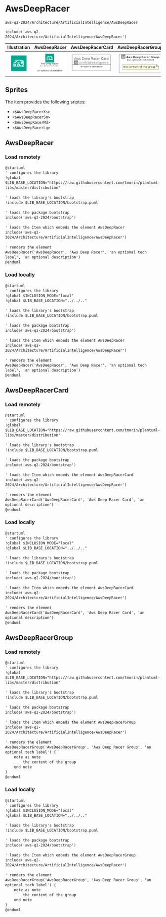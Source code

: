 # AwsDeepRacer


```text
aws-q2-2024/Architecture/ArtificialIntelligence/AwsDeepRacer
```

```text
include('aws-q2-2024/Architecture/ArtificialIntelligence/AwsDeepRacer')
```



| Illustration | AwsDeepRacer | AwsDeepRacerCard | AwsDeepRacerGroup |
| :---: | :---: | :---: | :---: |
| ![illustration for Illustration](../../../aws-q2-2024/Architecture/ArtificialIntelligence/AwsDeepRacer.png) | ![illustration for AwsDeepRacer](../../../aws-q2-2024/Architecture/ArtificialIntelligence/AwsDeepRacer.Local.png) | ![illustration for AwsDeepRacerCard](../../../aws-q2-2024/Architecture/ArtificialIntelligence/AwsDeepRacerCard.Local.png) | ![illustration for AwsDeepRacerGroup](../../../aws-q2-2024/Architecture/ArtificialIntelligence/AwsDeepRacerGroup.Local.png) |



## Sprites
The item provides the following sriptes:

- `<$AwsDeepRacerXs>`
- `<$AwsDeepRacerSm>`
- `<$AwsDeepRacerMd>`
- `<$AwsDeepRacerLg>`





## AwsDeepRacer

### Load remotely
```plantuml
@startuml
' configures the library
!global $LIB_BASE_LOCATION="https://raw.githubusercontent.com/tmorin/plantuml-libs/master/distribution"

' loads the library's bootstrap
!include $LIB_BASE_LOCATION/bootstrap.puml

' loads the package bootstrap
include('aws-q2-2024/bootstrap')

' loads the Item which embeds the element AwsDeepRacer
include('aws-q2-2024/Architecture/ArtificialIntelligence/AwsDeepRacer')

' renders the element
AwsDeepRacer('AwsDeepRacer', 'Aws Deep Racer', 'an optional tech label', 'an optional description')
@enduml
```

### Load locally
```plantuml
@startuml
' configures the library
!global $INCLUSION_MODE="local"
!global $LIB_BASE_LOCATION="../../.."

' loads the library's bootstrap
!include $LIB_BASE_LOCATION/bootstrap.puml

' loads the package bootstrap
include('aws-q2-2024/bootstrap')

' loads the Item which embeds the element AwsDeepRacer
include('aws-q2-2024/Architecture/ArtificialIntelligence/AwsDeepRacer')

' renders the element
AwsDeepRacer('AwsDeepRacer', 'Aws Deep Racer', 'an optional tech label', 'an optional description')
@enduml
```

## AwsDeepRacerCard

### Load remotely
```plantuml
@startuml
' configures the library
!global $LIB_BASE_LOCATION="https://raw.githubusercontent.com/tmorin/plantuml-libs/master/distribution"

' loads the library's bootstrap
!include $LIB_BASE_LOCATION/bootstrap.puml

' loads the package bootstrap
include('aws-q2-2024/bootstrap')

' loads the Item which embeds the element AwsDeepRacerCard
include('aws-q2-2024/Architecture/ArtificialIntelligence/AwsDeepRacer')

' renders the element
AwsDeepRacerCard('AwsDeepRacerCard', 'Aws Deep Racer Card', 'an optional description')
@enduml
```

### Load locally
```plantuml
@startuml
' configures the library
!global $INCLUSION_MODE="local"
!global $LIB_BASE_LOCATION="../../.."

' loads the library's bootstrap
!include $LIB_BASE_LOCATION/bootstrap.puml

' loads the package bootstrap
include('aws-q2-2024/bootstrap')

' loads the Item which embeds the element AwsDeepRacerCard
include('aws-q2-2024/Architecture/ArtificialIntelligence/AwsDeepRacer')

' renders the element
AwsDeepRacerCard('AwsDeepRacerCard', 'Aws Deep Racer Card', 'an optional description')
@enduml
```

## AwsDeepRacerGroup

### Load remotely
```plantuml
@startuml
' configures the library
!global $LIB_BASE_LOCATION="https://raw.githubusercontent.com/tmorin/plantuml-libs/master/distribution"

' loads the library's bootstrap
!include $LIB_BASE_LOCATION/bootstrap.puml

' loads the package bootstrap
include('aws-q2-2024/bootstrap')

' loads the Item which embeds the element AwsDeepRacerGroup
include('aws-q2-2024/Architecture/ArtificialIntelligence/AwsDeepRacer')

' renders the element
AwsDeepRacerGroup('AwsDeepRacerGroup', 'Aws Deep Racer Group', 'an optional tech label') {
    note as note
        the content of the group
    end note
}
@enduml
```

### Load locally
```plantuml
@startuml
' configures the library
!global $INCLUSION_MODE="local"
!global $LIB_BASE_LOCATION="../../.."

' loads the library's bootstrap
!include $LIB_BASE_LOCATION/bootstrap.puml

' loads the package bootstrap
include('aws-q2-2024/bootstrap')

' loads the Item which embeds the element AwsDeepRacerGroup
include('aws-q2-2024/Architecture/ArtificialIntelligence/AwsDeepRacer')

' renders the element
AwsDeepRacerGroup('AwsDeepRacerGroup', 'Aws Deep Racer Group', 'an optional tech label') {
    note as note
        the content of the group
    end note
}
@enduml
```


